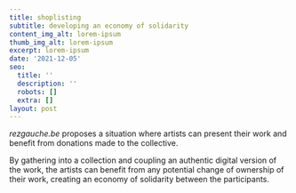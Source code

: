 ```yaml
---
title: shoplisting
subtitle: developing an economy of solidarity
content_img_alt: lorem-ipsum
thumb_img_alt: lorem-ipsum
excerpt: lorem-ipsum
date: '2021-12-05'
seo:
  title: ''
  description: ''
  robots: []
  extra: []
layout: post
---
```

*rezgauche.be* proposes a situation where artists can present their work and benefit from donations made to the collective. 

By gathering into a collection and coupling an authentic digital version of the work, the artists can benefit from any potential change of ownership of their work, creating an economy of solidarity between the participants.

